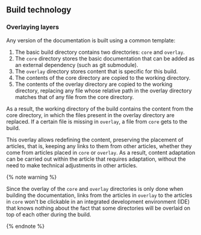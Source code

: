 ## Build technology

### Overlaying layers

Any version of the documentation is built using a common template:

1. The basic build directory contains two directories: `core` and `overlay`.
2. The `core` directory stores the basic documentation that can be added as an external dependency (such as git submodule).
2. The `overlay` directory stores content that is specific for this build.
2. The contents of the core directory are copied to the working directory.
3. The contents of the overlay directory are copied to the working directory, replacing any file whose relative path in the overlay directory matches that of any file from the core directory.

As a result, the working directory of the build contains the content from the core directory, in which the files present in the overlay directory are replaced. If a certain file is missing in `overlay`, a file from `core` gets to the build.

This overlay allows redefining the content, preserving the placement of articles, that is, keeping any links to them from other articles, whether they come from articles placed in `core` or `overlay`. As a result, content adaptation can be carried out within the article that requires adaptation, without the need to make technical adjustments in other articles.

{% note warning %}

Since the overlay of the `core` and `overlay` directories is only done when building the documentation, links from the articles in `overlay` to the articles in `core` won't be clickable in an integrated development environment (IDE) that knows nothing about the fact that some directories will be overlaid on top of each other during the build.

{% endnote %}

